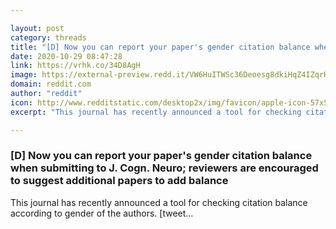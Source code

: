 ```yaml
---

layout: post
category: threads
title: "[D] Now you can report your paper's gender citation balance when submitting to J. Cogn. Neuro; reviewers are encouraged to suggest additional papers to add balance"
date: 2020-10-29 08:47:28
link: https://vrhk.co/34D8AgH
image: https://external-preview.redd.it/VW6HuITWSc36Deoesg8dkiHqZ4IZqrHDDLmYQcCUjw0.jpg?width=140&height=73.2984293194&auto=webp&crop=140:73.2984293194,smart&s=2af2a5e379a3f99ad57a7ffd3e0416da87a04874
domain: reddit.com
author: "reddit"
icon: http://www.redditstatic.com/desktop2x/img/favicon/apple-icon-57x57.png
excerpt: "This journal has recently announced a tool for checking citation balance according to gender of the authors. [tweet..."

---
```


### [D] Now you can report your paper's gender citation balance when submitting to J. Cogn. Neuro; reviewers are encouraged to suggest additional papers to add balance

This journal has recently announced a tool for checking citation balance according to gender of the authors. [tweet...